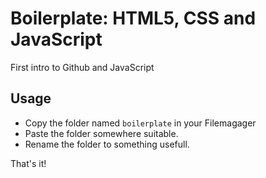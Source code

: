 # Boilerplate: HTML5, CSS and JavaScript

First intro to Github and JavaScript

## Usage

* Copy the folder named `boilerplate` in your Filemagager
* Paste the folder somewhere suitable.
* Rename the folder to something usefull.

That's it!
